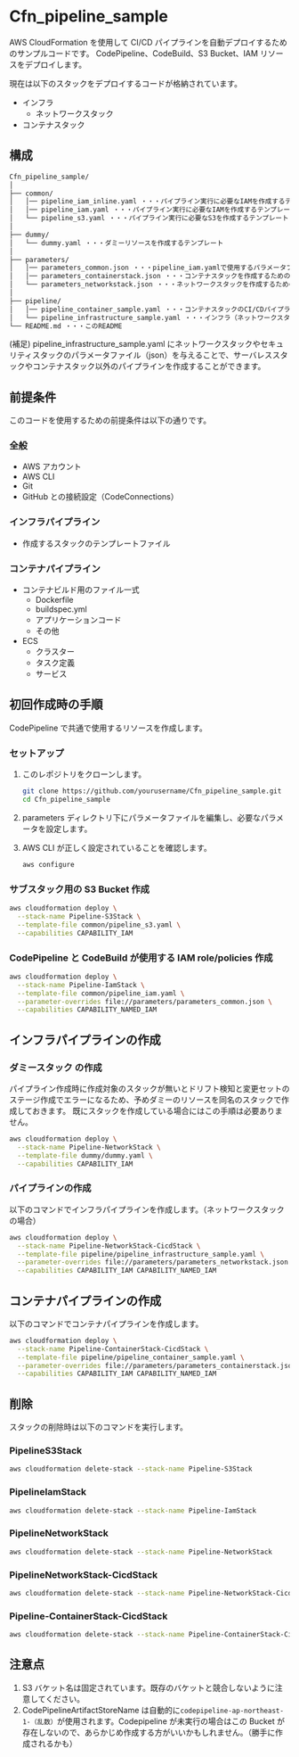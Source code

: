 # Cfn_pipeline_sample

AWS CloudFormation を使用して CI/CD パイプラインを自動デプロイするためのサンプルコードです。
CodePipeline、CodeBuild、S3 Bucket、IAM リソースをデプロイします。

現在は以下のスタックをデプロイするコードが格納されています。

- インフラ
  - ネットワークスタック
- コンテナスタック

## 構成

```bash
Cfn_pipeline_sample/
│
├── common/
│   │── pipeline_iam_inline.yaml ・・・パイプライン実行に必要なIAMを作成するテンプレート（インラインで詳細に記述した版）
│   │── pipeline_iam.yaml ・・・パイプライン実行に必要なIAMを作成するテンプレート（AWS管理ポリシーを使用した版）
│   └── pipeline_s3.yaml ・・・パイプライン実行に必要なS3を作成するテンプレート
│
├── dummy/
│   └── dummy.yaml ・・・ダミーリソースを作成するテンプレート
│
├── parameters/
│   │── parameters_common.json ・・・pipeline_iam.yamlで使用するパラメータファイル
│   │── parameters_containerstack.json ・・・コンテナスタックを作成するためのパラメータファイル
│   └── parameters_networkstack.json ・・・ネットワークスタックを作成するためのパラメータファイル
│
├── pipeline/
│   │── pipeline_container_sample.yaml ・・・コンテナスタックのCI/CDパイプラインを作成するためのテンプレート
│   └── pipeline_infrastructure_sample.yaml ・・・インフラ（ネットワークスタックやIAMスタックなど）のCI/CDパイプラインを作成するためのテンプレート
└── README.md ・・・このREADME
```

(補足)
pipeline_infrastructure_sample.yaml にネットワークスタックやセキュリティスタックのパラメータファイル（json）を与えることで、サーバレススタックやコンテナスタック以外のパイプラインを作成することができます。

## 前提条件

このコードを使用するための前提条件は以下の通りです。

### 全般

- AWS アカウント
- AWS CLI
- Git
- GitHub との接続設定（CodeConnections）

### インフラパイプライン

- 作成するスタックのテンプレートファイル

### コンテナパイプライン

- コンテナビルド用のファイル一式
  - Dockerfile
  - buildspec.yml
  - アプリケーションコード
  - その他
- ECS
  - クラスター
  - タスク定義
  - サービス

## 初回作成時の手順

CodePipeline で共通で使用するリソースを作成します。

### セットアップ

1. このレポジトリをクローンします。

   ```bash
   git clone https://github.com/yourusername/Cfn_pipeline_sample.git
   cd Cfn_pipeline_sample
   ```

2. parameters ディレクトリ下にパラメータファイルを編集し、必要なパラメータを設定します。
3. AWS CLI が正しく設定されていることを確認します。

   ```bash
   aws configure
   ```

### サブスタック用の S3 Bucket 作成

```bash
aws cloudformation deploy \
  --stack-name Pipeline-S3Stack \
  --template-file common/pipeline_s3.yaml \
  --capabilities CAPABILITY_IAM
```

### CodePipeline と CodeBuild が使用する IAM role/policies 作成

```bash
aws cloudformation deploy \
  --stack-name Pipeline-IamStack \
  --template-file common/pipeline_iam.yaml \
  --parameter-overrides file://parameters/parameters_common.json \
  --capabilities CAPABILITY_NAMED_IAM
```

## インフラパイプラインの作成

### ダミースタック の作成

パイプライン作成時に作成対象のスタックが無いとドリフト検知と変更セットのステージ作成でエラーになるため、予めダミーのリソースを同名のスタックで作成しておきます。
既にスタックを作成している場合にはこの手順は必要ありません。

```bash
aws cloudformation deploy \
  --stack-name Pipeline-NetworkStack \
  --template-file dummy/dummy.yaml \
  --capabilities CAPABILITY_IAM
```

### パイプラインの作成

以下のコマンドでインフラパイプラインを作成します。（ネットワークスタックの場合）

```bash
aws cloudformation deploy \
  --stack-name Pipeline-NetworkStack-CicdStack \
  --template-file pipeline/pipeline_infrastructure_sample.yaml \
  --parameter-overrides file://parameters/parameters_networkstack.json \
  --capabilities CAPABILITY_IAM CAPABILITY_NAMED_IAM
```

## コンテナパイプラインの作成

以下のコマンドでコンテナパイプラインを作成します。

```bash
aws cloudformation deploy \
  --stack-name Pipeline-ContainerStack-CicdStack \
  --template-file pipeline/pipeline_container_sample.yaml \
  --parameter-overrides file://parameters/parameters_containerstack.json \
  --capabilities CAPABILITY_IAM CAPABILITY_NAMED_IAM
```

## 削除

スタックの削除時は以下のコマンドを実行します。

### PipelineS3Stack

```bash
aws cloudformation delete-stack --stack-name Pipeline-S3Stack
```

### PipelineIamStack

```bash
aws cloudformation delete-stack --stack-name Pipeline-IamStack
```

### PipelineNetworkStack

```bash
aws cloudformation delete-stack --stack-name Pipeline-NetworkStack
```

### PipelineNetworkStack-CicdStack

```bash
aws cloudformation delete-stack --stack-name Pipeline-NetworkStack-CicdStack
```

### Pipeline-ContainerStack-CicdStack

```bash
aws cloudformation delete-stack --stack-name Pipeline-ContainerStack-CicdStack
```

## 注意点

1. S3 バケット名は固定されています。既存のバケットと競合しないように注意してください。
2. CodePipelineArtifactStoreName は自動的に`codepipeline-ap-northeast-1-（乱数）`が使用されます。Codepipeline が未実行の場合はこの Bucket が存在しないので、あらかじめ作成する方がいいかもしれません。（勝手に作成されるかも）
